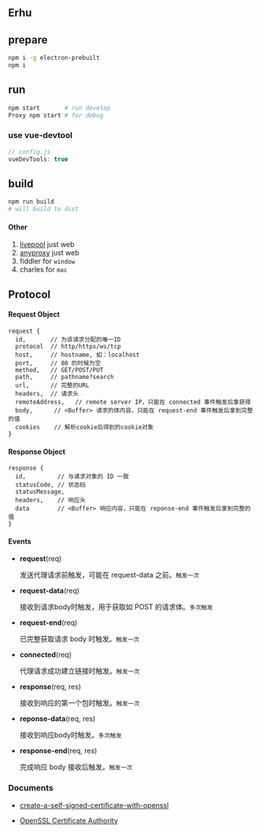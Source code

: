 ## Erhu

## prepare

```bash
npm i -g electron-prebuilt 
npm i 
```

## run

```bash
npm start		# run develop
Proxy npm start # for debug 
```

### use vue-devtool

```js
// config.js
vueDevTools: true
```


## build

```bash
npm run build
# will build to dist
```









#### Other
1. [livepool](https://www.npmjs.com/package/livepool) just web
2. [anyproxy](https://github.com/alibaba/anyproxy) just web
3. fiddler for `window`
4. charles for `mac`



## Protocol

#### Request Object

```
request {
  id,       // 为该请求分配的唯一ID
  protocol  // http/https/ws/tcp
  host,     // hostname, 如：localhost
  port,     // 80 的时候为空
  method,   // GET/POST/PUT
  path,     // pathname?search
  url,      // 完整的URL
  headers,  // 请求头
  remoteAddress,   // remote server IP，只能在 connected 事件触发后拿获得
  body,      // <Buffer> 请求的体内容，只能在 request-end 事件触发后拿到完整的值
  cookies    // 解析cookie后得到的cookie对象
}
```

#### Response Object

```
response {
  id,         // 与请求对象的 ID 一致
  statusCode, // 状态码
  statusMessage,
  headers,    // 响应头
  data        // <Buffer> 响应内容，只能在 reponse-end 事件触发后拿到完整的值
}
```


#### Events


* **request**(req)

  发送代理请求前触发，可能在 request-data 之前。`触发一次`

* **request-data**(req)

  接收到请求body时触发，用于获取如 POST 的请求体。`多次触发`

* **request-end**(req)

  已完整获取请求 body 时触发。`触发一次`

* **connected**(req)

  代理请求成功建立链接时触发。`触发一次`

* **response**(req, res)

  接收到响应的第一个包时触发。`触发一次`

* **reponse-data**(req, res)

  接收到响应body时触发。`多次触发`

* **response-end**(req, res)

  完成响应 body 接收后触发。`触发一次`


### Documents

* [create-a-self-signed-certificate-with-openssl](http://stackoverflow.com/questions/10175812/how-to-create-a-self-signed-certificate-with-openssl)

* [OpenSSL Certificate Authority](https://jamielinux.com/docs/openssl-certificate-authority/create-the-root-pair.html#verify-the-root-certificate)
